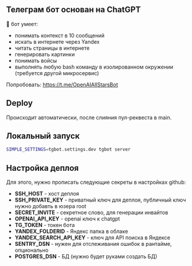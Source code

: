 ## Телеграм бот основан на ChatGPT

🧙 бот умеет:
* понимать контекст в 10 сообщений
* искать в интернете через Yandex
* читать страницы в интернете
* генерировать картинки
* понимать войсы
* выполнять любую bash команду в изолированном окружении (требуется другой микросервис)

Попробовать: https://t.me/OpenAIAllStarsBot

## Deploy

Происходит автоматически, после слияния пул-реквеста в main.

## Локальный запуск

```bash
SIMPLE_SETTINGS=tgbot.settings.dev tgbot server
```

## Настройка деплоя

Для этого, нужно прописать следующие секреты в настройках github:

* **SSH_HOST** - хост деплоя
* **SSH_PRIVATE_KEY** - приватный ключ для деплоя, публичный ключ нужно добавть в юзера root
* **SECRET_INVITE** - секретное слово, для генерации инвайтов
* **OPENAI_API_KEY** - openai ключ к chatgpt
* **TG_TOKEN** - токен бота
* **YANDEX_FOLDERID** - Яндекс папка в облаке
* **YANDEX_SEARCH_API_KEY** - ключ для API поиска в Яндексе
* **SENTRY_DSN** - нужен для отслеживания ошибок в рантайме, опционально
* **POSTGRES_DSN** - БД (нужно будет руками создать БД)
